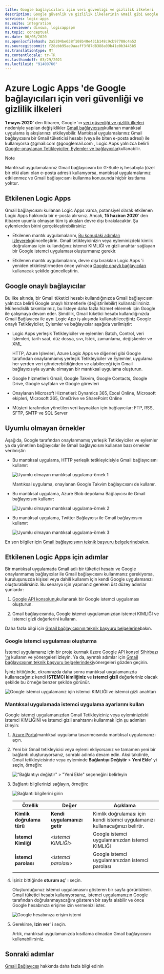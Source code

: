 ```yaml
---
title: Google bağlayıcıları için veri güvenliği ve gizlilik ilkeleri
description: Google güvenlik ve gizlilik ilkelerinin Gmail gibi Google bağlayıcılarına sahip olduğu etkileri hakkında bilgi edinin Azure Logic Apps
services: logic-apps
ms.suite: integration
ms.reviewer: divswa, logicappspm
ms.topic: conceptual
ms.date: 06/05/2020
ms.openlocfilehash: 2a5204be638f108b40e431b148c9cb97788c4a52
ms.sourcegitcommit: f28ebb95ae9aaaff3f87d8388a09b41e0b3445b5
ms.translationtype: MT
ms.contentlocale: tr-TR
ms.lasthandoff: 03/29/2021
ms.locfileid: "91400766"
---
```

# <a name="data-security-and-privacy-policies-for-google-connectors-in-azure-logic-apps"></a>Azure Logic Apps 'de Google bağlayıcıları için veri güvenliği ve gizlilik ilkeleri

**1 mayıs 2020**' den Itibaren, Google 'ın [veri güvenliği ve gizlilik ilkeleri](https://www.blog.google/technology/safety-security/project-strobe/) nedeniyle yapılan değişiklikler [Gmail bağlayıcısını](/connectors/gmail/)kullanan mantıksal uygulama iş akışlarınızı etkileyebilir. Mantıksal uygulamalarınız Gmail bağlayıcısını bir Gmail tüketicisi hesabı (veya ile biten e-posta adresi) ile kullanıyorsa @gmail.com @googlemail.com , Logic Apps yalnızca belirli [Google-onaylanan Tetikleyiciler, Eylemler ve bağlayıcılar](#approved-connectors)kullanabilir.

> [!NOTE]
> Mantıksal uygulamalarınız Gmail bağlayıcısını bir G-Suite iş hesabıyla (özel bir etki alanı olan e-posta adresi) kullanıyorsa, mantıksal uygulamalarınız etkilenmez ve Gmail bağlayıcısını kullanma konusunda hiçbir kısıtlama yoktur.

## <a name="affected-logic-apps"></a>Etkilenen Logic Apps

Gmail bağlayıcısını kullanan Logic Apps varsa, potansiyel olarak etkilenen Logic Apps hakkında bir e-posta alırsınız. Ancak, **15 haziran 2020**' den itibaren uyumlu olmayan tüm iş akışları devre dışı bırakılacaktır. Şu eylemlerden birini gerçekleştirebilirsiniz:

* Etkilenen mantık uygulamalarını, [Bu konudaki adımları izleyerek](#update-affected-workflows)güncelleştirin. Gmail tetikleyicinizin veya eyleminizdeki kimlik doğrulaması için kullandığınız istemci KIMLIĞI ve gizli anahtar sağlayan bir Google istemci uygulaması oluşturmanız gerekir.

* Etkilenen mantık uygulamalarını, devre dışı bırakılan Logic Apps 'i yeniden etkinleştirmeden önce yalnızca [Google onaylı bağlayıcıları](#approved-connectors) kullanacak şekilde güncelleştirin.

<a name="approved-connectors"></a>

## <a name="google-approved-connectors"></a>Google onaylı bağlayıcılar

Bu ilke altında, bir Gmail tüketici hesabı kullandığınızda Gmail bağlayıcısını yalnızca belirli Google onaylı hizmetlerle (değiştirilebilir) kullanabilirsiniz. Mühendislik takımlarımız, bu listeye daha fazla hizmet eklemek için Google ile çalışmaya devam eder. Şimdilik, Gmail tüketici hesabı kullandığınızda Gmail Bağlayıcısı ile aynı Logic App iş akışında kullanabileceğiniz Google onaylı Tetikleyiciler, Eylemler ve bağlayıcılar aşağıda verilmiştir:

* Logic Apps yerleşik Tetikleyiciler ve eylemler: Batch, Control, veri Işlemleri, tarih saat, düz dosya, sıvı, Istek, zamanlama, değişkenler ve XML

  HTTP, Azure Işlevleri, Azure Logic Apps ve diğerleri gibi Google tarafından onaylanmamış yerleşik Tetikleyiciler ve Eylemler, uygulama her yerden veri gönderebildiğinden ve alabileceği için Gmail bağlayıcısıyla uyumlu olmayan bir mantıksal uygulama oluşturun.

* Google hizmetleri: Gmail, Google Takvim, Google Contacts, Google Drive, Google sayfaları ve Google görevleri

* Onaylanan Microsoft Hizmetleri: Dynamics 365, Excel Online, Microsoft ekipleri, Microsoft 365, OneDrive ve SharePoint Online

* Müşteri tarafından yönetilen veri kaynakları için bağlayıcılar: FTP, RSS, SFTP, SMTP ve SQL Server

## <a name="non-compliant-examples"></a>Uyumlu olmayan örnekler

Aşağıda, Google tarafından onaylanmamış yerleşik Tetikleyiciler ve eylemler ya da yönetilen bağlayıcılar ile Gmail bağlayıcısını kullanan bazı örnekler verilmiştir:

* Bu mantıksal uygulama, HTTP yerleşik tetikleyicisiyle Gmail bağlayıcısını kullanır:

  ![Uyumlu olmayan mantıksal uygulama-örnek 1](./media/connectors-google-data-security-privacy-policy/not-compliant-logic-app-1.png)
  
  Mantıksal uygulama, onaylanan Google Takvim bağlayıcısını de kullanır.

* Bu mantıksal uygulama, Azure Blob depolama Bağlayıcısı ile Gmail bağlayıcısını kullanır:

  ![Uyumlu olmayan mantıksal uygulama-örnek 2](./media/connectors-google-data-security-privacy-policy/not-compliant-logic-app-2.png)

* Bu mantıksal uygulama, Twitter Bağlayıcısı ile Gmail bağlayıcısını kullanır:

  ![Uyumlu olmayan mantıksal uygulama-örnek 3](./media/connectors-google-data-security-privacy-policy/not-compliant-logic-app-3.png)

En son bilgiler için [Gmail bağlayıcısının teknik başvuru belgelerine](/connectors/gmail/)bakın.

<a name="update-affected-workflows"></a>

## <a name="steps-for-affected-logic-apps"></a>Etkilenen Logic Apps için adımlar

Bir mantıksal uygulamada Gmail adlı bir tüketici hesabı ve Google onaylanmamış bağlayıcılar ile Gmail bağlayıcısını kullanmanız gerekiyorsa, kuruluşunuzda kişisel veya dahili kullanım için kendi Google uygulamanızı oluşturabilirsiniz. Bu senaryo için yapmanız gereken üst düzey adımlar şunlardır:

1. [Google API konsolunu](https://console.developers.google.com)kullanarak bir Google istemci uygulaması oluşturun.

1. Gmail bağlayıcısında, Google istemci uygulamanızdan istemci KIMLIĞI ve istemci gizli değerlerini kullanın.

Daha fazla bilgi için [Gmail bağlayıcısının teknik başvuru belgelerine](/connectors/gmail/#authentication-and-bring-your-own-application)bakın.

### <a name="create-google-client-app"></a>Google istemci uygulaması oluşturma

İstemci uygulamanız için bir proje kurmak üzere [Google API konsol Sihirbazı 'nı](https://console.developers.google.com/start/api?id=gmail&credential=client_key) kullanın ve yönergeleri izleyin. Ya da, ayrıntılı adımlar için [Gmail bağlayıcısının teknik başvuru belgelerindeki](/connectors/gmail/#authentication-and-bring-your-own-application)yönergeleri gözden geçirin.

İşiniz bittiğinde, ekranınızda daha sonra mantıksal uygulamanızda kullanacağınız kendi **ISTEMCI kimliğiniz** ve **istemci gizli** değerleriniz olacak şekilde bu örneğe benzer şekilde görünür.

![Google istemci uygulamanız için istemci KIMLIĞI ve istemci gizli anahtarı](./media/connectors-google-data-security-privacy-policy/google-api-console.png)

### <a name="use-client-app-settings-in-logic-app"></a>Mantıksal uygulamada istemci uygulama ayarlarını kullan

Google istemci uygulamanızdan Gmail Tetikleyiciniz veya eyleminizdeki istemci KIMLIĞINI ve istemci gizli anahtarını kullanmak için şu adımları izleyin:

1. [Azure Portal](https://portal.azure.com)mantıksal uygulama tasarımcısında mantıksal uygulamanızı açın.

1. Yeni bir Gmail tetikleyicisi veya eylemi ekliyorsanız ve tamamen yeni bir bağlantı oluşturuyorsanız, sonraki adımla devam edin. Aksi takdirde, Gmail tetikleyicisinde veya eyleminde **Bağlantıyı Değiştir**  >  **Yeni Ekle**' yi seçin, örneğin:

   !["Bağlantıyı değiştir" > "Yeni Ekle" seçeneğini belirleyin](./media/connectors-google-data-security-privacy-policy/change-gmail-connection.png)

1. Bağlantı bilgilerinizi sağlayın, örneğin:

   ![Bağlantı bilgilerini girin](./media/connectors-google-data-security-privacy-policy/authentication-type-bring-your-own.png)

   | Özellik | Değer | Açıklama |
   |----------|-------|-------------|
   | **Kimlik doğrulama türü** | **Kendi uygulamanızı getir** | Kimlik doğrulaması için kendi istemci uygulamanızı kullanacağınızı belirtir. |
   | **İstemci Kimliği** | <*istemci KIMLIĞI*> | Google istemci uygulamanızdan istemci KIMLIĞI |
   | **İstemci parolası** | <*istemci parolası*> | Google istemci uygulamanızdan istemci parolası |
   ||||

1. İşiniz bittiğinde **oturum aç**' ı seçin.

   Oluşturduğunuz istemci uygulamasını gösteren bir sayfa görüntülenir. Gmail tüketici hesabı kullanıyorsanız, istemci uygulamanızın Google tarafından doğrulanmayacağını gösteren bir sayfa alabilir ve önce Google hesabınıza erişime izin vermenizi ister.

   ![Google hesabınıza erişim istemi](./media/connectors-google-data-security-privacy-policy/allow-access-authorized-domain.png)

1. Gerekirse, **Izin ver**' i seçin.

   Artık, mantıksal uygulamanızda kısıtlama olmadan Gmail bağlayıcısını kullanabilirsiniz.

## <a name="next-steps"></a>Sonraki adımlar

[Gmail Bağlayıcısı](/connectors/gmail/) hakkında daha fazla bilgi edinin

